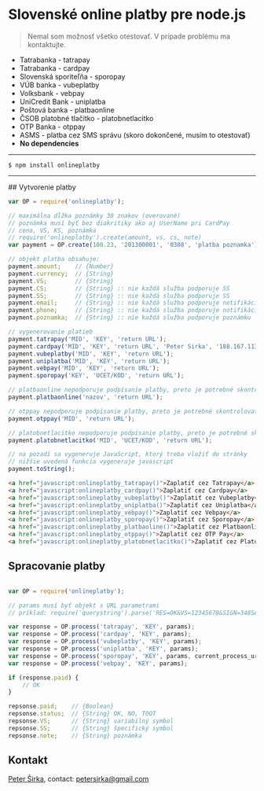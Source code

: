 Slovenské online platby pre node.js
===================================

> Nemal som možnosť všetko otestovať. V prípade problému ma kontaktujte.

* Tatrabanka - tatrapay
* Tatrabanka - cardpay
* Slovenská sporiteľňa - sporopay
* VÚB banka - vubeplatby
* Volksbank - vebpay
* UniCredit Bank - uniplatba
* Poštová banka - platbaonline
* ČSOB platobné tlačítko - platobnetlacitko
* OTP Banka - otppay
* ASMS - platba cez SMS správu (skoro dokončené, musím to otestovať)
* __No dependencies__

***

```text
$ npm install onlineplatby
```

***

## Vytvorenie platby

```js
var OP = require('onlineplatby');

// maximálna dĺžka poznámky 30 znakov (overované)
// poznámka musí byť bez diakritiky ako aj UserName pri CardPay
// cena, VS, KS, poznámka
// require('onlineplatby').create(amount, vs, cs, note)
var payment = OP.create(100.23, '201300001', '0308', 'platba poznamka');

// objekt platba obsahuje:
payment.amount;    // {Number}
payment.currency;  // {String}
payment.VS;        // {String}
payment.CS;        // {String} :: nie každá služba podporuje SS
payment.SS;        // {String} :: nie každá služba podporuje SS
payment.email;     // {String} :: nie každá služba podporuje notifikáciu
payment.phone;     // {String} :: nie každá služba podporuje notifikáciu
payment.poznamka;  // {String} :: nie každá služba podporuje poznámku

// vygenerovanie platieb
payment.tatrapay('MID', 'KEY', 'return URL');
payment.cardpay('MID', 'KEY', 'return URL', 'Peter Sirka', '188.167.113.219');
payment.vubeplatby('MID', 'KEY', 'return URL');
payment.uniplatba('MID', 'KEY', 'return URL');
payment.vebpay('MID', 'KEY', 'return URL');
payment.sporopay('KEY', 'UCET/KOD', 'return URL');

// platbaonline nepodporuje podpísanie platby, preto je potrebné skontrolovať účet, či peniaze prišli
payment.platbaonline('nazov', 'return URL');

// otppay nepodporuje podpísanie platby, preto je potrebné skontrolovať účet, či peniaze prišli
payment.otppay('MID', 'return URL');

// platobnetlacitko nepodporuje podpísanie platby, preto je potrebné skontrolovať účet, či peniaze prišli
payment.platobnetlacitko('MID', 'UCET/KOD', 'return URL');

// na pozadí sa vygeneruje JavaScript, ktorý treba vložiť do stránky
// nižšie uvedená funkcia vygeneruje javascript
payment.toString();
```

```html
<a href="javascript:onlineplatby_tatrapay()">Zaplatiť cez Tatrapay</a>
<a href="javascript:onlineplatby_cardpay()">Zaplatiť cez Cardpay</a>
<a href="javascript:onlineplatby_vubeplatby()">Zaplatiť cez Vubeplatby</a>
<a href="javascript:onlineplatby_uniplatba()">Zaplatiť cez Uniplatba</a>
<a href="javascript:onlineplatby_vebpay()">Zaplatiť cez Vebpay</a>
<a href="javascript:onlineplatby_sporopay()">Zaplatiť cez Sporopay</a>
<a href="javascript:onlineplatby_platbaoline()">Zaplatiť cez Platbaonline</a>
<a href="javascript:onlineplatby_otppay()">Zaplatiť cez OTP Pay</a>
<a href="javascript:onlineplatby_platobnetlacitko()">Zaplatiť cez Platobnetlacitko</a>
```

## Spracovanie platby

```js

var OP = require('onlineplatby');

// params musí byť objekt s URL parametrami
// príklad: require('querystring').parse('RES=OK&VS=12345678&SIGN=348SADUADSZIASDZ');

var response = OP.process('tatrapay', 'KEY', params);
var response = OP.process('cardpay', 'KEY', params);
var response = OP.process('vubeplatby', 'KEY', params);
var response = OP.process('uniplatba', 'KEY', params);
var response = OP.process('sporopay', 'KEY', params, current_process_url_address);
var response = OP.process('vebpay', 'KEY', params);

if (response.paid) {
	// OK
}

repsonse.paid;    // {Boolean}
repsonse.status;  // {String} OK, NO, TOOT
repsonse.VS;      // {String} variabilný symbol
repsonse.SS;      // {String} špecifický symbol
repsonse.note;    // {String} poznámka
```

## Kontakt

[Peter Širka](http://www.petersirka.eu), contact: <petersirka@gmail.com>
